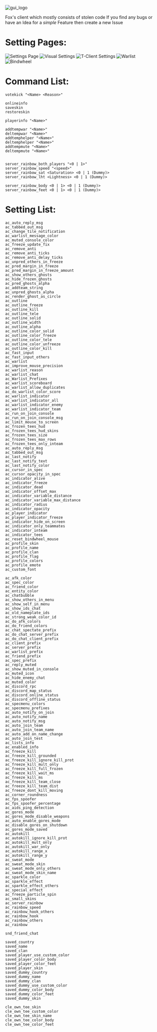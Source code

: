 
![gui_logo](https://github.com/user-attachments/assets/76f93b08-3efa-40a8-96b9-b64b17c14b3f)

Fox's client which mostly consists of stolen code
If you find any bugs or have an Idea for a *simple* Feature then create a new Issue

# Setting Pages:
![Settings Page](https://github.com/user-attachments/assets/e361a830-0623-4216-b767-665328b7bbaa)
![Visual Settings](https://github.com/user-attachments/assets/392b2124-4a3b-4790-8597-da5f0b4f6a64)
![T-Client Settings](https://github.com/user-attachments/assets/a8e11be4-ee53-4b37-b60d-5681ea43157a)
![Warlist](https://github.com/user-attachments/assets/dbed6164-71fe-4ba1-9062-47f4b87eed63)
![Bindwheel](https://github.com/user-attachments/assets/aaa86b5b-6d3d-4902-88ae-2f08449ba2a3)



# Command List:
```
votekick "<Name> <Reason>"

onlineinfo
saveskin
restoreskin

playerinfo "<Name>"

addtempwar "<Name>"
deltempwar "<Name>"
addtemphelper "<Name>"
deltemphelper "<Name>"
addtempmute "<Name>"
deltempmute "<Name>"


server_rainbow_both_players "<0 | 1>"
server_rainbow_speed "<speed>"
server_rainbow_sat <Saturation> <0 | 1 (Dummy)>
server_rainbow_lht <Lightness> <0 | 1 (Dummy)>

server_rainbow_body <0 | 1> <0 | 1 (Dummy)>
server_rainbow_feet <0 | 1> <0 | 1 (Dummy)>

```

# Setting List:
```
ac_auto_reply_msg
ac_tabbed_out_msg
ac_change_tile_notification
ac_warlist_message_color
ac_muted_console_color
ac_freeze_update_fix
ac_remove_anti
ac_remove_anti_ticks
ac_remove_anti_delay_ticks
ac_unpred_others_in_freeze
ac_pred_margin_in_freeze
ac_pred_margin_in_freeze_amount
ac_show_others_ghosts
ac_hide_frozen_ghosts
ac_pred_ghosts_alpha
ac_addteam_string
ac_unpred_ghosts_alpha
ac_render_ghost_as_circle
ac_outline
ac_outline_freeze
ac_outline_kill
ac_outline_tele
ac_outline_solid
ac_outline_width
ac_outline_alpha
ac_outline_color_solid
ac_outline_color_freeze
ac_outline_color_tele
ac_outline_color_unfreeze
ac_outline_color_kill
ac_fast_input
ac_fast_input_others
ac_warlist
ac_improve_mouse_precision
ac_warlist_reason
ac_warlist_chat
ac_Warlist_Prefixes
ac_warlist_scoreboard
ac_warlist_allow_duplicates
ac_do_warlist_color_score
ac_warlist_indicator
ac_warlist_indicator_all
ac_warlist_indicator_enemy
ac_warlist_indicator_team
ac_run_on_join_console
ac_run_on_join_console_msg
ac_limit_mouse_to_screen
ac_frozen_tees_hud
ac_frozen_tees_hud_skins
ac_frozen_tees_size
ac_frozen_tees_max_rows
ac_frozen_tees_only_inteam
ac_auto_reply_msg
ac_tabbed_out_msg
ac_last_notify
ac_last_notify_text
ac_last_notify_color
ac_cursor_in_spec
ac_cursor_opacity_in_spec
ac_indicator_alive
ac_indicator_freeze
ac_indicator_dead
ac_indicator_offset_max
ac_indicator_variable_distance
ac_indicator_variable_max_distance
ac_indicator_radius
ac_indicator_opacity
ac_player_indicator
ac_player_indicator_freeze
ac_indicator_hide_on_screen
ac_indicator_only_teammates
ac_indicator_inteam
ac_indicator_tees
ac_reset_bindwheel_mouse
ac_profile_skin
ac_profile_name
ac_profile_clan
ac_profile_flag
ac_profile_colors
ac_profile_emote
ac_custom_font

ac_afk_color
ac_spec_color
ac_friend_color
ac_entity_color
ac_chatbubble
ac_show_others_in_menu
ac_show_self_in_menu
ac_show_ids_chat
ac_old_nameplate_ids
ac_strong_weak_color_id
ac_do_afk_colors
ac_do_friend_colors
ac_chat_spectate_prefix
ac_do_chat_server_prefix
ac_do_chat_client_prefix
ac_client_prefix
ac_server_prefix
ac_warlist_prefix
ac_friend_prefix
ac_spec_prefix
ac_reply_muted
ac_show_muted_in_console
ac_muted_icon
ac_hide_enemy_chat
ac_muted_color
ac_discord_rpc
ac_discord_map_status
ac_discord_online_status
ac_discord_offline_status
ac_specmenu_colors
ac_specmenu_prefixes
ac_auto_notify_on_join
ac_auto_notify_name
ac_auto_notify_msg
ac_auto_join_team
ac_auto_join_team_name
ac_auto_add_on_name_change
ac_auto_join_test
ac_lists_info
ac_enabled_info
ac_freeze_kill
ac_freeze_kill_grounded
ac_freeze_kill_ignore_kill_prot
ac_freeze_kill_mult_only
ac_freeze_kill_full_frozen
ac_freeze_kill_wait_ms
ac_freeze_kill_ms
ac_freeze_kill_team_close
ac_freeze_kill_team_dist
ac_freeze_dont_kill_moving
ac_corner_roundness
ac_fps_spoofer
ac_fps_spoofer_percentage
ac_aids_ping_detection
ac_gores_mode
ac_gores_mode_disable_weapons
ac_auto_enable_gores_mode
ac_disable_gores_on_shutdown
ac_gores_mode_saved
ac_autokill
ac_autokill_ignore_kill_prot
ac_autokill_mult_only
ac_autokill_war_only
ac_autokill_range_x
ac_autokill_range_y
ac_sweat_mode
ac_sweat_mode_skin
ac_sweat_mode_only_others
ac_sweat_mode_skin_name
ac_sparkle_color
ac_sparkle_effect
ac_sparkle_effect_others
ac_special_effect
ac_freeze_particle_spin
ac_small_skins
ac_server_rainbow
ac_rainbow_speed
ac_rainbow_hook_others
ac_rainbow_hook
ac_rainbow_others
ac_rainbow

snd_friend_chat

saved_country
saved_name
saved_clan
saved_player_use_custom_color
saved_player_color_body
saved_player_color_feet
saved_player_skin
saved_dummy_country
saved_dummy_name
saved_dummy_clan
saved_dummy_use_custom_color
saved_dummy_color_body
saved_dummy_color_feet
saved_dummy_skin

cle_own_tee_skin
cle_own_tee_custom_color
cle_own_tee_skin_name
cle_own_tee_color_body
cle_own_tee_color_feet
```
